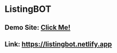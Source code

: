 # ListingBOT
## Demo Site: [Click Me!](https://listingbot.netlify.app)
## Link: https://listingbot.netlify.app
